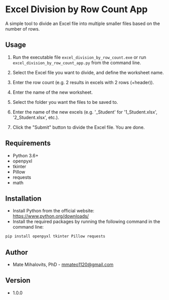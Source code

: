 # Excel Division by Row Count App

A simple tool to divide an Excel file into multiple smaller files based on the number of rows.

## Usage

1. Run the executable file `excel_division_by_row_count.exe` or run `excel_division_by_row_count_app.py` from the command line.

2. Select the Excel file you want to divide, and define the worksheet name.

3. Enter the row count (e.g. 2 results in excels with 2 rows (+header)).

4. Enter the name of the new worksheet.

5. Select the folder you want the files to be saved to.

6. Enter the name of the new excels (e.g. '_Student' for '1_Student.xlsx', '2_Student.xlsx', etc.).

7. Click the "Submit" button to divide the Excel file. You are done.

## Requirements

- Python 3.6+
- openpyxl
- tkinter
- Pillow
- requests
- math

## Installation

- Install Python from the official website: https://www.python.org/downloads/
- Install the required packages by running the following command in the command line:

```bash
pip install openpyxl tkinter Pillow requests
```

## Author

- Mate Mihalovits, PhD - mmateo1120@gmail.com

## Version

- 1.0.0

